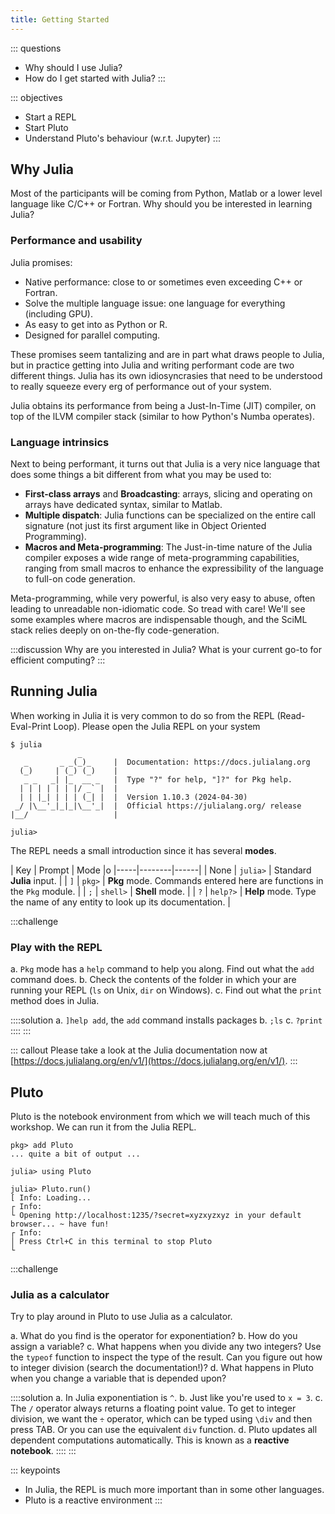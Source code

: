 ```yaml
---
title: Getting Started
---
```


::: questions

- Why should I use Julia?
- How do I get started with Julia?
:::

::: objectives

- Start a REPL
- Start Pluto
- Understand Pluto's behaviour (w.r.t. Jupyter)
:::

## Why Julia

Most of the participants will be coming from Python, Matlab or a lower level language like C/C++ or Fortran. Why should you be interested in learning Julia?

### Performance and usability

Julia promises:

- Native performance: close to or sometimes even exceeding C++ or Fortran.
- Solve the multiple language issue: one language for everything (including GPU).
- As easy to get into as Python or R.
- Designed for parallel computing.

These promises seem tantalizing and are in part what draws people to Julia, but in practice getting into Julia and writing performant code are two different things. Julia has its own idiosyncrasies that need to be understood to really squeeze every erg of performance out of your system.

Julia obtains its performance from being a Just-In-Time (JIT) compiler, on top of the lLVM compiler stack (similar to how Python's Numba operates).

### Language intrinsics

Next to being performant, it turns out that Julia is a very nice language that does some things a bit different from what you may be used to:

- **First-class arrays** and **Broadcasting**: arrays, slicing and operating on arrays have dedicated syntax, similar to Matlab.
- **Multiple dispatch**: Julia functions can be specialized on the entire call signature (not just its first argument like in Object Oriented Programming).
- **Macros and Meta-programming**: The Just-in-time nature of the Julia compiler exposes a wide range of meta-programming capabilities, ranging from small macros to enhance the expressibility of the language to full-on code generation.

Meta-programming, while very powerful, is also very easy to abuse, often leading to unreadable non-idiomatic code. So tread with care! We'll see some examples where macros are indispensable though, and the SciML stack relies deeply on on-the-fly code-generation.

:::discussion
Why are you interested in Julia? What is your current go-to for efficient computing?
:::

## Running Julia

When working in Julia it is very common to do so from the REPL (Read-Eval-Print Loop). Please open the Julia REPL on your system

```shell
$ julia
               _
   _       _ _(_)_     |  Documentation: https://docs.julialang.org
  (_)     | (_) (_)    |
   _ _   _| |_  __ _   |  Type "?" for help, "]?" for Pkg help.
  | | | | | | |/ _` |  |
  | | |_| | | | (_| |  |  Version 1.10.3 (2024-04-30)
 _/ |\__'_|_|_|\__'_|  |  Official https://julialang.org/ release
|__/                   |

julia> 
```

The REPL needs a small introduction since it has several **modes**.

| Key | Prompt | Mode |o
|-----|--------|------|
| None | `julia>` | Standard **Julia** input. |
| `]` | `pkg>` | **Pkg** mode. Commands entered here are functions in the `Pkg` module. |
| `;` | `shell>` | **Shell** mode. |
| `?` | `help?>` | **Help** mode. Type the name of any entity to look up its documentation. |

:::challenge

### Play with the REPL

a. `Pkg` mode has a `help` command to help you along. Find out what the `add` command does.
b. Check the contents of the folder in which your are running your REPL (`ls` on Unix, `dir` on Windows).
c. Find out what the `print` method does in Julia.

::::solution
a. `]help add`, the `add` command installs packages
b. `;ls`
c. `?print`
::::
:::

::: callout
Please take a look at the Julia documentation now at [https://docs.julialang.org/en/v1/](https://docs.julialang.org/en/v1/).
:::

## Pluto

Pluto is the notebook environment from which we will teach much of this workshop. We can run it from the Julia REPL.

```shell
pkg> add Pluto
... quite a bit of output ...

julia> using Pluto

julia> Pluto.run()
[ Info: Loading...
┌ Info: 
└ Opening http://localhost:1235/?secret=xyzxyzxyz in your default browser... ~ have fun!
┌ Info: 
│ Press Ctrl+C in this terminal to stop Pluto
└ 
```

:::challenge

### Julia as a calculator

Try to play around in Pluto to use Julia as a calculator.

a. What do you find is the operator for exponentiation?
b. How do you assign a variable?
c. What happens when you divide any two integers? Use the `typeof` function to inspect the type of the result. Can you figure out how to integer division (search the documentation!)?
d. What happens in Pluto when you change a variable that is depended upon?

::::solution
a. In Julia exponentiation is `^`.
b. Just like you're used to `x = 3`.
c. The `/` operator always returns a floating point value. To get to integer division, we want the `÷` operator, which can be typed using `\div` and then press TAB. Or you can use the equivalent `div` function.
d. Pluto updates all dependent computations automatically. This is known as a **reactive notebook**.
::::
:::

::: keypoints

- In Julia, the REPL is much more important than in some other languages.
- Pluto is a reactive environment
:::
